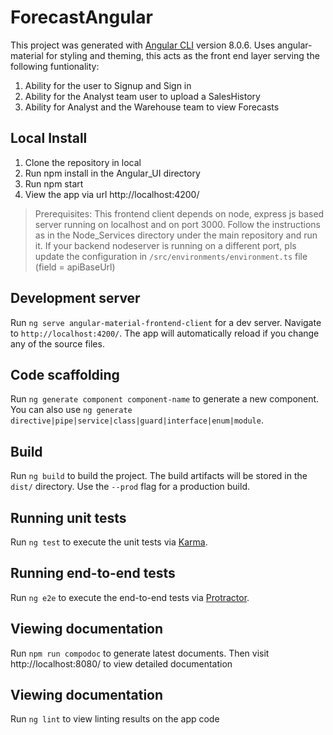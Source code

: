 # ForecastAngular

This project was generated with [Angular CLI](https://github.com/angular/angular-cli) version 8.0.6.
Uses angular-material for styling and theming, this acts as the front end layer serving the following funtionality:
1. Ability for the user to Signup and Sign in
2. Ability for the Analyst team user to upload a SalesHistory
3. Ability for Analyst and the Warehouse team to view Forecasts

## Local Install

1. Clone the repository in local
2. Run npm install in the Angular_UI directory
3. Run npm start
4. View the app via url http://localhost:4200/

> Prerequisites:
> This frontend client depends on node, express js based server running on localhost and on port 3000.
> Follow the instructions as in the Node_Services directory under the main repository and run it.
> If your backend nodeserver is running on a different port, pls update the configuration in `/src/environments/environment.ts` file (field = apiBaseUrl)  

## Development server

Run `ng serve angular-material-frontend-client` for a dev server. Navigate to `http://localhost:4200/`. The app will automatically reload if you change any of the source files.


## Code scaffolding

Run `ng generate component component-name` to generate a new component. You can also use `ng generate directive|pipe|service|class|guard|interface|enum|module`.

## Build

Run `ng build` to build the project. The build artifacts will be stored in the `dist/` directory. Use the `--prod` flag for a production build.

## Running unit tests

Run `ng test` to execute the unit tests via [Karma](https://karma-runner.github.io).

## Running end-to-end tests

Run `ng e2e` to execute the end-to-end tests via [Protractor](http://www.protractortest.org/).

## Viewing documentation 

Run `npm run compodoc` to generate latest documents. Then visit http://localhost:8080/ to view detailed documentation

## Viewing documentation
Run `ng lint` to view linting results on the app code